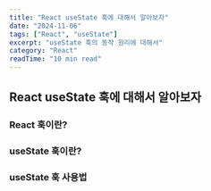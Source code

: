 ```yaml
---
title: "React useState 훅에 대해서 알아보자"
date: "2024-11-06"
tags: ["React", "useState"]
excerpt: "useState 훅의 동작 원리에 대해서"
category: "React"
readTime: "10 min read"
---
```


## React useState 훅에 대해서 알아보자

### React 훅이란?

### useState 훅이란?

### useState 훅 사용법
